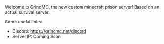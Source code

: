 Welcome to GrindMC, the new custom minecraft prison server! 
Based on an actual survival server.

Some useful links:
- Discord: https://grindmc.net/discord
- Server IP: Coming Soon
